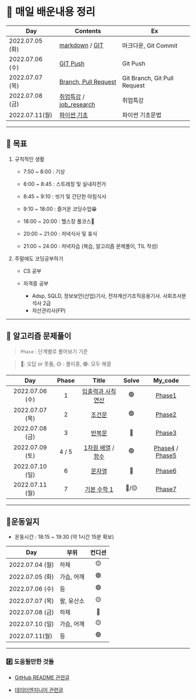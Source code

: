 # 📖 매일 배운내용 정리

| Day             | Contents                                                     | Ex                           |
| --------------- | ------------------------------------------------------------ | ---------------------------- |
| 2022.07.05 (화) | [markdown](./TIL/markdown.md) / [GIT](./TIL/TIL_220705.md)   | 마크다운, Git Commit         |
| 2022.07.06 (수) | [GIT Push](./TIL/TIL_220706.md)                              | Git Push                     |
| 2022.07.07 (목) | [Branch, Pull Request](./TIL/TIL_220707.md)                  | Git Branch, Git Pull Request |
| 2022.07.08 (금) | [취업특강](https://github.com/Yoonsik-Shin/job-research) / [job_research](https://github.com/Yoonsik-Shin/job-research/blob/b507647070412b8fc03ca814b30f3f09837012f2/research.md) | 취업특강                     |
| 2022.07.11(월)  | [파이썬 기초](./TIL/TIL_220711.md)                           | 파이썬 기초문법              |



---



## 🎢 목표

1. 규칙적인 생활

   - 7:50 ~ 8:00 : 기상

   - 8:00 ~ 8:45 : 스트레칭 및 실내자전거

   - 8:45 ~ 9:10 : 씻기 및 간단한 아침식사

   - 9:10 ~ 18:00 : 즐거운 코딩수업😁

   - 18:00 ~ 20:00 : 헬스장 풀코스💪

   - 20:00 ~ 21:00 : 저녁식사 및 휴식

   - 21:00 ~ 24:00 : 저녁자습 (복습, 알고리즘 문제풀이, TIL 작성)

     

2. 주말에도 코딩공부하기

   - CS 공부

   - 자격증 공부

     - Adsp, SQLD, 정보보안(산업)기사, 전자계산기조직응용기사. 사회조사분석사 2급
     - 자산관리사(FP)
     
     

---



## 🔞 알고리즘 문제풀이 

> `Phase` : 단계별로 풀어보기 기준

> 🔴: 오답 or 못품, 🟡 : 풀이중, 🟢: 모두 해결

|       Day       | Phase |                            Title                             | Solve |                          My_code                          |
| :-------------: | :---: | :----------------------------------------------------------: | :---: | :-------------------------------------------------------: |
| 2022.07.06 (수) |   1   |     [입출력과 사칙연산](https://www.acmicpc.net/step/1)      |   🟢   |                [Phase1](./BAEKJOON/Phase1)                |
| 2022.07.07 (목) |   2   |          [ 조건문](https://www.acmicpc.net/step/4)           |   🟢   |                [Phase2](./BAEKJOON/Phase2)                |
| 2022.07.08 (금) |   3   |           [반복문](https://www.acmicpc.net/step/3)           |   🔴   |                [Phase3](./BAEKJOON/Phase3)                |
| 2022.07.09 (토) | 4 / 5 | [1차원 배열](https://www.acmicpc.net/step/6) / [함수](https://www.acmicpc.net/step/5) |   🟢   | [Phase4](./BAEKJOON/Phase4) / [Phase5](./BAEKJOON/Phase5) |
| 2022.07.10 (일) |   6   |           [문자열](https://www.acmicpc.net/step/7)           |   🔴   |                [Phase6](./BAEKJOON/Phase6)                |
| 2022.07.11 (월) |   7   |        [ 기본 수학 1](https://www.acmicpc.net/step/8)        |  🔴/🟡  |                [Phase7](./BAEKJOON/Phase7)                |

---



## 💪운동일지

- 운동시간 : 18:15 ~ 19:30 (약 1시간 15분 확보)

| Day             | 부위       | 컨디션 |
| --------------- | ---------- | :----: |
| 2022.07.04 (월) | 하체       |   🟡    |
| 2022.07.05 (화) | 가슴, 어깨 |   🟢    |
| 2022.07.06 (수) | 등         |   🟢    |
| 2022.07.07 (목) | 팔, 유산소 |   🟡    |
| 2022.07.08 (금) | 하체       |   🔴    |
| 2022.07.10 (일) | 가슴, 어깨 |   🟡    |
| 2022.07.11(월)  | 등         |   🟢    |



---



### #️⃣ 도움될만한 것들

- [GitHub README 관련글](https://hphk-edu.notion.site/GitHub-Profile-README-b447c5bcfd5043d787c7d6bb21817c63)

- [데이터엔지니어 관련글](https://github.com/Team-Neighborhood/I-want-to-study-Data-Science/wiki/%EB%8D%B0%EC%9D%B4%ED%84%B0-%EC%97%94%EC%A7%80%EB%8B%88%EC%96%B4)
